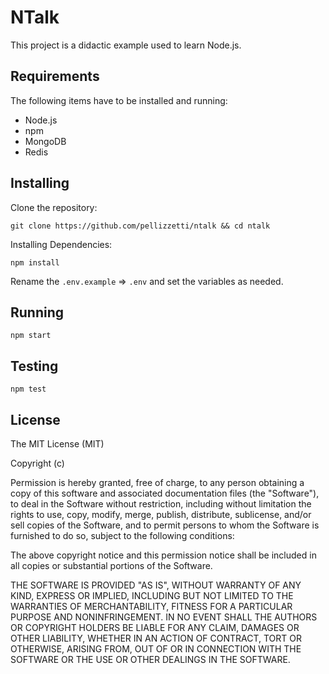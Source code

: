 # NTalk

This project is a didactic example used to learn Node.js.

## Requirements

The following items have to be installed and running:

* Node.js
* npm
* MongoDB
* Redis

## Installing

Clone the repository:

```
git clone https://github.com/pellizzetti/ntalk && cd ntalk
```

Installing Dependencies:

```
npm install
```

Rename the `.env.example` => `.env` and set the variables as needed.

## Running

```
npm start
```

## Testing

```
npm test
```

## License

The MIT License (MIT)

Copyright (c)

Permission is hereby granted, free of charge, to any person obtaining a copy
of this software and associated documentation files (the "Software"), to deal
in the Software without restriction, including without limitation the rights
to use, copy, modify, merge, publish, distribute, sublicense, and/or sell
copies of the Software, and to permit persons to whom the Software is
furnished to do so, subject to the following conditions:

The above copyright notice and this permission notice shall be included in
all copies or substantial portions of the Software.

THE SOFTWARE IS PROVIDED "AS IS", WITHOUT WARRANTY OF ANY KIND, EXPRESS OR
IMPLIED, INCLUDING BUT NOT LIMITED TO THE WARRANTIES OF MERCHANTABILITY,
FITNESS FOR A PARTICULAR PURPOSE AND NONINFRINGEMENT. IN NO EVENT SHALL THE
AUTHORS OR COPYRIGHT HOLDERS BE LIABLE FOR ANY CLAIM, DAMAGES OR OTHER
LIABILITY, WHETHER IN AN ACTION OF CONTRACT, TORT OR OTHERWISE, ARISING FROM,
OUT OF OR IN CONNECTION WITH THE SOFTWARE OR THE USE OR OTHER DEALINGS IN
THE SOFTWARE.
